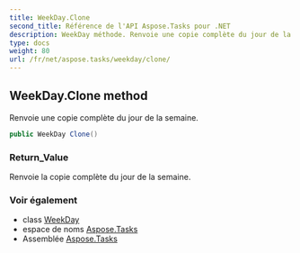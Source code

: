 ```yaml
---
title: WeekDay.Clone
second_title: Référence de l'API Aspose.Tasks pour .NET
description: WeekDay méthode. Renvoie une copie complète du jour de la semaine.
type: docs
weight: 80
url: /fr/net/aspose.tasks/weekday/clone/
---
```

## WeekDay.Clone method

Renvoie une copie complète du jour de la semaine.

```csharp
public WeekDay Clone()
```

### Return_Value

Renvoie la copie complète du jour de la semaine.

### Voir également

* class [WeekDay](../)
* espace de noms [Aspose.Tasks](../../weekday/)
* Assemblée [Aspose.Tasks](../../../)


